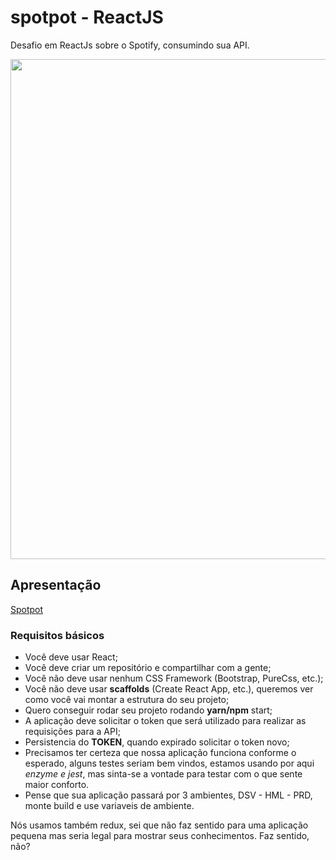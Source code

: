 # spotpot - ReactJS

Desafio em ReactJs sobre o Spotify, consumindo sua API.

<img src="https://user-images.githubusercontent.com/50468352/77828452-4467a700-70fa-11ea-9539-fb76f042479d.png" width="800" />


## Apresentação

[Spotpot](http://spotpot.surge.sh)

### Requisitos básicos

- Você deve usar React;
- Você deve criar um repositório e compartilhar com a gente;
- Você não deve usar nenhum CSS Framework (Bootstrap, PureCss, etc.);
- Você não deve usar **scaffolds** (Create React App, etc.), queremos ver como você vai montar a estrutura do seu projeto;
- Quero conseguir rodar seu projeto rodando **yarn/npm** start;
- A aplicação deve solicitar o token que será utilizado para realizar as requisições para a API;
- Persistencia do **TOKEN**, quando expirado solicitar o token novo;
- Precisamos ter certeza que nossa aplicação funciona conforme o esperado, alguns testes seriam bem vindos, estamos usando por aqui *enzyme e jest*, mas sinta-se a vontade para testar com o que sente maior conforto.
- Pense que sua aplicação passará por 3 ambientes, DSV - HML - PRD, monte build e use variaveis de ambiente.

Nós usamos também redux, sei que não faz sentido para uma aplicação pequena mas seria legal para mostrar seus conhecimentos. Faz sentido, não?
